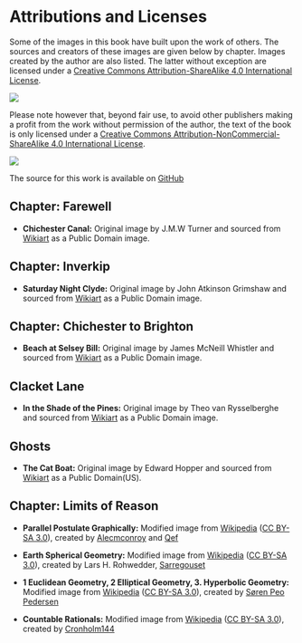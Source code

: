 
# Attributions and Licenses #

Some of the images in this book have built upon the work of others. The sources and 
creators of these images are given below by chapter. Images created by the author are also listed. The latter without exception are licensed under a [Creative Commons Attribution-ShareAlike 4.0 International License](href="http://creativecommons.org/licenses/by-sa/4.0/").

![](https://i.creativecommons.org/l/by-sa/4.0/88x31.png)

Please note however that, beyond fair use, to avoid other publishers making a profit from the work without permission of the author, the text of the book is only licensed under a [Creative Commons Attribution-NonCommercial-ShareAlike 4.0 International License](href="http://creativecommons.org/licenses/by-nc-sa/4.0/).

![](https://i.creativecommons.org/l/by-nc-sa/4.0/88x31.png)

The source for this work is available on [GitHub](https://github.com/ianksalter/DJing_to_Dolphins)


## Chapter: Farewell ##

* **Chichester Canal:** Original image by J.M.W Turner and sourced from [Wikiart](https://www.wikiart.org/) as a Public Domain image. 

## Chapter: Inverkip ##

* **Saturday Night Clyde:** Original image by John Atkinson Grimshaw and sourced from [Wikiart](https://www.wikiart.org/) as a Public Domain image. 

## Chapter: Chichester to Brighton ##

* **Beach at Selsey Bill:** Original image by James McNeill Whistler and sourced from [Wikiart](https://www.wikiart.org/) as a Public Domain image.

## Clacket Lane ##

* **In the Shade of the Pines:** Original image by Theo van Rysselberghe and sourced from [Wikiart](https://www.wikiart.org/) as a Public Domain image.

## Ghosts ##

* **The Cat Boat:** Original image by Edward Hopper and sourced from [Wikiart](https://www.wikiart.org/) as a Public Domain(US).




## Chapter: Limits of Reason ##

* **Parallel Postulate Graphically:**  Modified image from [Wikipedia](https://en.wikipedia.org/wiki/Parallel_postulate#/media/File:Parallel_Postulate.svg) ([CC BY-SA 3.0](https://creativecommons.org/licenses/by-sa/3.0/)), 
  created by [Alecmconroy](https://en.wikipedia.org/wiki/User:Alecmconroy) and [Qef](https://en.wikipedia.org/wiki/User:Qef) 

* **Earth Spherical Geometry:**  Modified image from [Wikipedia](https://en.wikipedia.org/wiki/Non-Euclidean_geometry#/media/File:Triangles_(spherical_geometry).jpg) ([CC BY-SA 3.0](https://creativecommons.org/licenses/by-sa/3.0/)), 
  created by Lars H. Rohwedder, [Sarregouset](https://commons.wikimedia.org/wiki/User:Sarregouset)

* **1 Euclidean Geometry, 2 Elliptical Geometry, 3. Hyperbolic Geometry:**  Modified image from [Wikipedia](https://en.wikipedia.org/wiki/Parallel_postulate#/media/File:Euclidian_and_non_euclidian_geometry.png) ([CC BY-SA 3.0](https://creativecommons.org/licenses/by-sa/3.0/)), created by [Søren Peo Pedersen](http://da.wikipedia.org/wiki/Bruger:Peo)

* **Countable Rationals:**  Modified image from [Wikipedia](https://en.wikipedia.org/wiki/Parallel_postulate#/media/File:Euclidian_and_non_euclidian_geometry.png) ([CC BY-SA 3.0](https://en.wikipedia.org/wiki/Rational_number#/media/File:Diagonal_argument.svg)), created by [Cronholm144](https://commons.wikimedia.org/wiki/User:Cronholm144)
  


